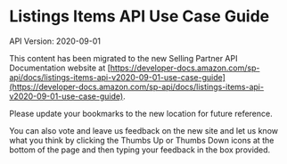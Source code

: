 # Listings Items API Use Case Guide
API Version: 2020-09-01

This content has been migrated to the new Selling Partner API Documentation website at [https://developer-docs.amazon.com/sp-api/docs/listings-items-api-v2020-09-01-use-case-guide](https://developer-docs.amazon.com/sp-api/docs/listings-items-api-v2020-09-01-use-case-guide).

Please update your bookmarks to the new location for future reference. 

You can also vote and leave us feedback on the new site and let us know what you think by clicking the Thumbs Up or Thumbs Down icons at the bottom of the page and then typing your feedback in the box provided.
